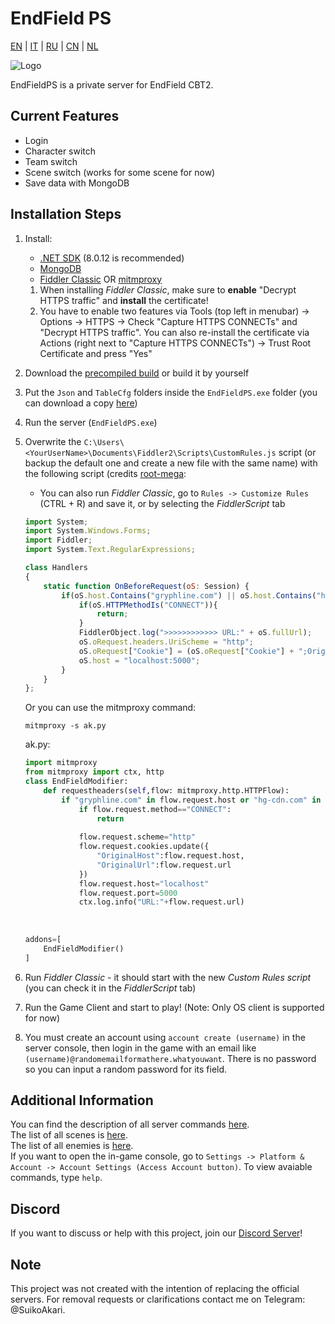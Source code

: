 # EndField PS
[EN](README.md) | [IT](docs/README_it-IT.md) | [RU](docs/README_ru-RU.md) | [CN](docs/README_zh-CN.md) | [NL](docs/README_nl-NL.md)

![Logo](https://socialify.git.ci/SuikoAkari/EndFieldPS/image?custom_description=Private+server+for+EndField&amp;description=1&amp;font=Jost&amp;forks=1&amp;issues=1&amp;language=1&amp;logo=https%3A%2F%2Farknights.wiki.gg%2Fimages%2F3%2F31%2FArknights_Endfield_logo.png&amp;name=1&amp;pattern=Circuit+Board&amp;pulls=1&amp;stargazers=1&amp;theme=Dark)

EndFieldPS is a private server for EndField CBT2.

## Current Features

* Login
* Character switch
* Team switch
* Scene switch (works for some scene for now)
* Save data with MongoDB

## Installation Steps

1. Install:
   * [.NET SDK](https://dotnet.microsoft.com/en-us/download) (8.0.12 is recommended)
   * [MongoDB](https://www.mongodb.com/try/download/community)
   * [Fiddler Classic](https://www.telerik.com/fiddler/fiddler-classic) OR [mitmproxy](https://mitmproxy.org/)

    1. When installing *Fiddler Classic*, make sure to **enable** "Decrypt HTTPS traffic" and **install** the certificate!
    1. You have to enable two features via Tools (top left in menubar) -> Options -> HTTPS -> Check "Capture HTTPS CONNECTs" and "Decrypt HTTPS traffic". You can also re-install the certificate via Actions (right next to "Capture HTTPS CONNECTs") -> Trust Root Certificate and press "Yes"
2. Download the [precompiled build](https://github.com/SuikoAkari/EndFieldPS/releases/latest) or build it by yourself
3. Put the `Json` and `TableCfg` folders inside the `EndFieldPS.exe` folder (you can download a copy [here](https://github.com/PotRooms/EndFieldData/tree/main))
4. Run the server (`EndFieldPS.exe`)
5. Overwrite the `C:\Users\<YourUserName>\Documents\Fiddler2\Scripts\CustomRules.js` script (or backup the default one and create a new file with the same name) with the following script (credits [root-mega](https://github.com/root-mega/):
    * You can also run *Fiddler Classic*, go to `Rules -> Customize Rules` (CTRL + R) and save it, or by selecting the *FiddlerScript* tab

    ```javascript
    import System;
    import System.Windows.Forms;
    import Fiddler;
    import System.Text.RegularExpressions;

    class Handlers
    {
        static function OnBeforeRequest(oS: Session) {
            if(oS.host.Contains("gryphline.com") || oS.host.Contains("hg-cdn.com")) {
                if(oS.HTTPMethodIs("CONNECT")){
                    return;
                }
                FiddlerObject.log(">>>>>>>>>>>> URL:" + oS.fullUrl);
                oS.oRequest.headers.UriScheme = "http";
                oS.oRequest["Cookie"] = (oS.oRequest["Cookie"] + ";OriginalHost=" + oS.host + ";OriginalUrl=" + oS.fullUrl);
                oS.host = "localhost:5000";
            }
        }
    };
    ```

    Or you can use the mitmproxy command:

    ```shell
    mitmproxy -s ak.py
    ```

    ak.py:

    ```py
    import mitmproxy
    from mitmproxy import ctx, http
    class EndFieldModifier:
        def requestheaders(self,flow: mitmproxy.http.HTTPFlow):
            if "gryphline.com" in flow.request.host or "hg-cdn.com" in flow.request.host:
                if flow.request.method=="CONNECT":
                    return
                
                flow.request.scheme="http"
                flow.request.cookies.update({
                    "OriginalHost":flow.request.host,
                    "OriginalUrl":flow.request.url
                })
                flow.request.host="localhost"
                flow.request.port=5000
                ctx.log.info("URL:"+flow.request.url)
                
                
                
    addons=[
        EndFieldModifier()
    ]
    ```

6. Run *Fiddler Classic* - it should start with the new *Custom Rules script* (you can check it in the *FiddlerScript* tab)
7. Run the Game Client and start to play! (Note: Only OS client is supported for now)
8. You must create an account using `account create (username)` in the server console, then login in the game with an email like `(username)@randomemailformathere.whatyouwant`. There is no password so you can input a random password for its field.

## Additional Information

You can find the description of all server commands [here](docs/CommandList/commands_en-US.md).<br>
The list of all scenes is [here](docs/LevelsTable.md).<br>
The list of all enemies is [here](docs/EnemiesTable.md).<br>
If you want to open the in-game console, go to `Settings -> Platform & Account -> Account Settings (Access Account button)`. To view avaiable commands, type `help`.

## Discord

If you want to discuss or help with this project, join our [Discord Server](https://discord.gg/gPvqhfdMU6)!

## Note

This project was not created with the intention of replacing the official servers. For removal requests or clarifications contact me on Telegram: @SuikoAkari.
